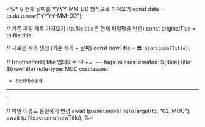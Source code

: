 <%*
  // 현재 날짜를 YYYY-MM-DD 형식으로 가져오기
  const date = tp.date.now("YYYY-MM-DD");
  
  // 기존 파일 제목 가져오기 (tp.file.title은 현재 파일명을 반환)
  const originalTitle = tp.file.title;
  
  // 새로운 제목 생성 (기존 제목 + 날짜)
  const newTitle = `🏛️ ${originalTitle}`;
  
  // frontmatter에 title 업데이트
  tR += `---
tags:
aliases: 
created: ${date}
title: ${newTitle}
note-type: MOC
cssclasses:
  - dashboard
---
`;
  
  // 파일 이름도 동일하게 변경
  await tp.user.moveFileToTarget(tp, "02. MOC");
  await tp.file.rename(newTitle);
%>